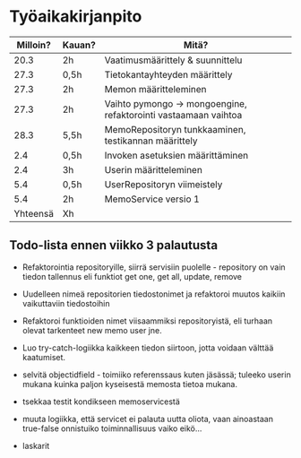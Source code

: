 # Työaikakirjanpito

| Milloin? | Kauan? | Mitä?                                                           |
| -------- | ------ | --------------------------------------------------------------- |
| 20.3     | 2h     | Vaatimusmäärittely & suunnittelu                                |
| 27.3     | 0,5h   | Tietokantayhteyden määrittely                                   |
| 27.3     | 2h     | Memon määritteleminen                                           |
| 27.3     | 2h     | Vaihto pymongo -> mongoengine, refaktorointi vastaamaan vaihtoa |
| 28.3     | 5,5h   | MemoRepositoryn tunkkaaminen, testikannan määrittely            |
| 2.4      | 0,5h   | Invoken asetuksien määrittäminen                                |
| 2.4      | 3h     | Userin määritteleminen                                          |
| 5.4      | 0,5h   | UserRepositoryn viimeistely                                     |
| 5.4      | 2h     | MemoService versio 1                                            |
| Yhteensä | Xh     |                                                                 |

## Todo-lista ennen viikko 3 palautusta

- Refaktorointia repositoryille, siirrä servisiin puolelle - repository on vain tiedon tallennus eli funktiot get one, get all, update, remove
- Uudelleen nimeä repositorien tiedostonimet ja refaktoroi muutos kaikiin vaikuttaviin tiedostoihin
- Refaktoroi funktioiden nimet viisaammiksi repositoryistä, eli turhaan olevat tarkenteet new memo user jne.
- Luo try-catch-logiikka kaikkeen tiedon siirtoon, jotta voidaan välttää kaatumiset.
- selvitä objectidfield - toimiiko referenssaus kuten jäsässä; tuleeko userin mukana kuinka paljon kyseisestä memosta tietoa mukana.
- tsekkaa testit kondikseen memoservicestä
- muuta logiikka, että servicet ei palauta uutta oliota, vaan ainoastaan true-false onnistuiko toiminnallisuus vaiko eikö...

- laskarit
